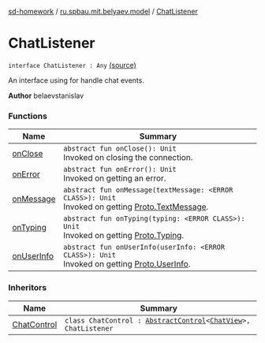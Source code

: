 [sd-homework](../../index.md) / [ru.spbau.mit.belyaev.model](../index.md) / [ChatListener](.)

# ChatListener

`interface ChatListener : Any` [(source)](https://github.com/StasBel/sd-homework/blob/gRPC/src/main/kotlin/ru/spbau/mit/belyaev/model/ChatListener.kt#L10)

An interface using for handle chat events.

**Author**
belaevstanislav

### Functions

| Name | Summary |
|---|---|
| [onClose](on-close.md) | `abstract fun onClose(): Unit`<br>Invoked on closing the connection. |
| [onError](on-error.md) | `abstract fun onError(): Unit`<br>Invoked on getting an error. |
| [onMessage](on-message.md) | `abstract fun onMessage(textMessage: <ERROR CLASS>): Unit`<br>Invoked on getting [Proto.TextMessage](#). |
| [onTyping](on-typing.md) | `abstract fun onTyping(typing: <ERROR CLASS>): Unit`<br>Invoked on getting [Proto.Typing](#). |
| [onUserInfo](on-user-info.md) | `abstract fun onUserInfo(userInfo: <ERROR CLASS>): Unit`<br>Invoked on getting [Proto.UserInfo](#). |

### Inheritors

| Name | Summary |
|---|---|
| [ChatControl](../../ru.spbau.mit.belyaev.control/-chat-control/index.md) | `class ChatControl : `[`AbstractControl`](../../ru.spbau.mit.belyaev.control/-abstract-control/index.md)`<`[`ChatView`](../../ru.spbau.mit.belyaev.view/-chat-view/index.md)`>, ChatListener` |
